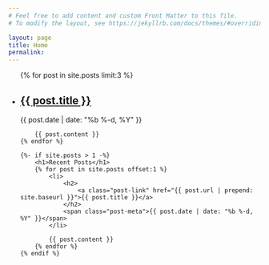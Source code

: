 ```yaml
---
# Feel free to add content and custom Front Matter to this file.
# To modify the layout, see https://jekyllrb.com/docs/themes/#overriding-theme-defaults

layout: page
title: Home
permalink: 
---
```


<ul class="post-list">
    <!-- <h1>Latest Post</h1> -->
    {% for post in site.posts limit:3 %}
        <li>
            <h2>
                <a class="post-link" href="{{ post.url | prepend: site.baseurl }}">{{ post.title }}</a>
            </h2>
            <span class="post-meta">{{ post.date | date: "%b %-d, %Y" }}</span>
        </li>

        {{ post.content }}
    {% endfor %}

    {%- if site.posts > 1 -%}
        <h1>Recent Posts</h1>
        {% for post in site.posts offset:1 %}
            <li>
                <h2>
                    <a class="post-link" href="{{ post.url | prepend: site.baseurl }}">{{ post.title }}</a>
                </h2>
                <span class="post-meta">{{ post.date | date: "%b %-d, %Y" }}</span>
            </li>

            {{ post.content }}
        {% endfor %}
    {% endif %}
</ul>
